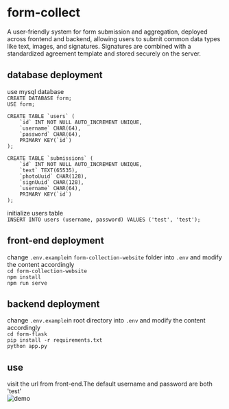 # form-collect
A user-friendly system for form submission and aggregation, deployed across frontend and backend, allowing users to submit common data types like text, images, and signatures. Signatures are combined with a standardized agreement template and stored securely on the server.
## database deployment
use mysql database  
`CREATE DATABASE form;`  
`USE form;`  
```
CREATE TABLE `users` (
	`id` INT NOT NULL AUTO_INCREMENT UNIQUE,
	`username` CHAR(64),
	`password` CHAR(64),
	PRIMARY KEY(`id`)
);
```
```
CREATE TABLE `submissions` (
	`id` INT NOT NULL AUTO_INCREMENT UNIQUE,
	`text` TEXT(65535),
	`photoUuid` CHAR(128),
	`signUuid` CHAR(128),
	`username` CHAR(64),
	PRIMARY KEY(`id`)
);
```
initialize users table  
```INSERT INTO users (username, password) VALUES ('test', 'test');```

## front-end deployment
change `.env.example`in `form-collection-website` folder into `.env` and modify the content accordingly  
`cd form-collection-website`  
`npm install`  
`npm run serve`

## backend deployment
change `.env.example`in root directory into `.env` and modify the content accordingly  
`cd form-flask`    
`pip install -r requirements.txt`  
`python app.py`

## use
visit the url from front-end.The default username and password are both 'test'  
![demo](form.png)


